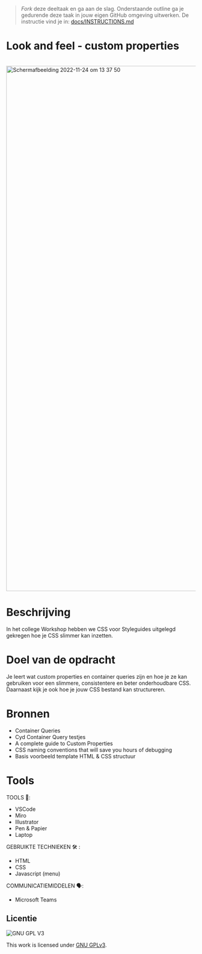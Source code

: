 > _Fork_ deze deeltaak en ga aan de slag. 
Onderstaande outline ga je gedurende deze taak in jouw eigen GitHub omgeving uitwerken. 
De instructie vind je in: [docs/INSTRUCTIONS.md](docs/INSTRUCTIONS.md)

# Look and feel - custom properties
<br><img width="1392" alt="Schermafbeelding 2022-11-24 om 13 37 50" src="https://user-images.githubusercontent.com/112861144/205958877-1d52e3ca-ca92-48a5-aa00-c2f79e817253.png">

# Beschrijving
In het college Workshop hebben we CSS voor Styleguides uitgelegd gekregen hoe je CSS slimmer kan inzetten.

# Doel van de opdracht
Je leert wat custom properties en container queries zijn en hoe je ze kan gebruiken voor een slimmere, consistentere en beter onderhoudbare CSS. Daarnaast kijk je ook hoe je jouw CSS bestand kan structureren.

# Bronnen
* Container Queries
* Cyd Container Query testjes
* A complete guide to Custom Properties
* CSS naming conventions that will save you hours of debugging
* Basis voorbeeld template HTML & CSS structuur

# Tools

TOOLS 🧰:
* VSCode
* Miro
* Illustrator
* Pen & Papier
* Laptop

GEBRUIKTE TECHNIEKEN 🛠️ :
* HTML
* CSS
* Javascript (menu)

COMMUNICATIEMIDDELEN 🗣️:
* Microsoft Teams

## Licentie

![GNU GPL V3](https://www.gnu.org/graphics/gplv3-127x51.png)

This work is licensed under [GNU GPLv3](./LICENSE).
